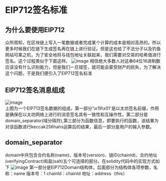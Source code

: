 # EIP712签名标准
## 为什么要使用EIP712
众所周知，在区块链上写入一笔数据或者完成某个计算的成本是相对高昂的。所以更多时候我们在链下生成签名再在链上进行验证。但是这也给了不法分子以及钓鱼网站可乘之机，为了安全地将与钱包地址关联起来，我们需要对交易的哈希值进行签名。这个过程类似于下面这样。
![image](https://github.com/nft-maker-one/-/assets/121859606/2cb54eba-3728-4bda-8a7e-a4feee08f713)
相信绝大多数人对这串64位16进制数应该没有什么识别能力，但是我们一旦错签，就可能会蒙受财产的损失，为了解决这个问题，于是我们便引入了EIP712签名标准

## EIP712签名消息组成
![image](https://github.com/nft-maker-one/-/assets/121859606/d077b55a-deac-4a5d-bc1e-eb31440ff2d1)  
上图为一个EIP713签名数据的组成，第一部分'\x19\x01'是以太坊签名前缀，作用是确保在以太坊网络上进行的消息签名具有一致性和互操作性。第二部分是domain_separator(域分隔符),第三部分为函数信息，即要执行的函数，该结果为对该函数进行keccak256hahs运算后的结果，最后一部分是用户的输入参数。

## domain_separator
domain中共包含合约名称(name)、版本号(version)、链ID(chainId)、合约地址(verifyingContract)和盐(salt)五个可选择的部分。在solidity代码中的实现方式如下
![image](https://github.com/nft-maker-one/-/assets/121859606/47eb3470-de94-4bb3-b997-9ec1d7e2e1ac)
第一部分是EIP712Domain结构体，后面部分为结构体各项参数，名称：name 版本号：1 chainId：chainId 地址：address（this）

